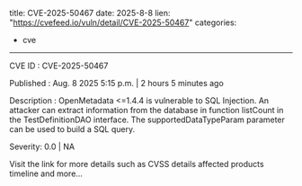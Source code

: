  
title: CVE-2025-50467
date: 2025-8-8
lien: "https://cvefeed.io/vuln/detail/CVE-2025-50467"
categories:
  - cve
---

CVE ID : CVE-2025-50467

Published :  Aug. 8
2025
5:15 p.m. | 2 hours
5 minutes ago

Description : OpenMetadata <=1.4.4 is vulnerable to SQL Injection. An attacker can extract information from the database in function listCount in the TestDefinitionDAO interface. The supportedDataTypeParam parameter can be used to build a SQL query.

Severity: 0.0 | NA

Visit the link for more details
such as CVSS details
affected products
timeline
and more...
